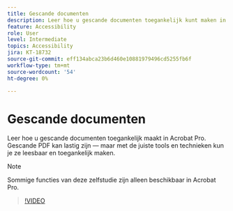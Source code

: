 ```yaml
---
title: Gescande documenten
description: Leer hoe u gescande documenten toegankelijk kunt maken in Acrobat Pro
feature: Accessibility
role: User
level: Intermediate
topics: Accessibility
jira: KT-18732
source-git-commit: eff134abca23b6d460e10881979496cd5255fb6f
workflow-type: tm+mt
source-wordcount: '54'
ht-degree: 0%

---
```


# Gescande documenten

Leer hoe u gescande documenten toegankelijk maakt in Acrobat Pro. Gescande PDF kan lastig zijn — maar met de juiste tools en technieken kun je ze leesbaar en toegankelijk maken.

>[!NOTE]
>
>Sommige functies van deze zelfstudie zijn alleen beschikbaar in Acrobat Pro.

>[!VIDEO](https://video.tv.adobe.com/v/3476233?quality=12&learn=on&hidetitle=true)
